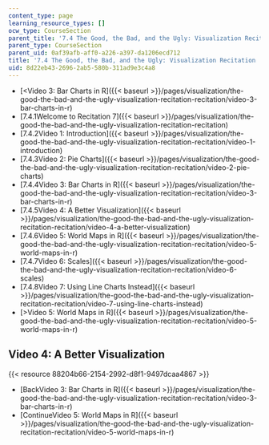 ```yaml
---
content_type: page
learning_resource_types: []
ocw_type: CourseSection
parent_title: '7.4 The Good, the Bad, and the Ugly: Visualization Recitation  (Recitation)'
parent_type: CourseSection
parent_uid: 0af39afb-aff0-a226-a397-da1206ecd712
title: '7.4 The Good, the Bad, and the Ugly: Visualization Recitation  (Recitation)'
uid: 8d22eb43-2696-2ab5-580b-311ad9e3c4a8
---
```


*   [\<Video 3: Bar Charts in R]({{< baseurl >}}/pages/visualization/the-good-the-bad-and-the-ugly-visualization-recitation-recitation/video-3-bar-charts-in-r)
*   [7.4.1Welcome to Recitation 7]({{< baseurl >}}/pages/visualization/the-good-the-bad-and-the-ugly-visualization-recitation-recitation)
*   [7.4.2Video 1: Introduction]({{< baseurl >}}/pages/visualization/the-good-the-bad-and-the-ugly-visualization-recitation-recitation/video-1-introduction)
*   [7.4.3Video 2: Pie Charts]({{< baseurl >}}/pages/visualization/the-good-the-bad-and-the-ugly-visualization-recitation-recitation/video-2-pie-charts)
*   [7.4.4Video 3: Bar Charts in R]({{< baseurl >}}/pages/visualization/the-good-the-bad-and-the-ugly-visualization-recitation-recitation/video-3-bar-charts-in-r)
*   [7.4.5Video 4: A Better Visualization]({{< baseurl >}}/pages/visualization/the-good-the-bad-and-the-ugly-visualization-recitation-recitation/video-4-a-better-visualization)
*   [7.4.6Video 5: World Maps in R]({{< baseurl >}}/pages/visualization/the-good-the-bad-and-the-ugly-visualization-recitation-recitation/video-5-world-maps-in-r)
*   [7.4.7Video 6: Scales]({{< baseurl >}}/pages/visualization/the-good-the-bad-and-the-ugly-visualization-recitation-recitation/video-6-scales)
*   [7.4.8Video 7: Using Line Charts Instead]({{< baseurl >}}/pages/visualization/the-good-the-bad-and-the-ugly-visualization-recitation-recitation/video-7-using-line-charts-instead)
*   [\>Video 5: World Maps in R]({{< baseurl >}}/pages/visualization/the-good-the-bad-and-the-ugly-visualization-recitation-recitation/video-5-world-maps-in-r)

Video 4: A Better Visualization
-------------------------------

{{< resource 88204b66-2154-2992-d8f1-9497dcaa4867 >}}

*   [BackVideo 3: Bar Charts in R]({{< baseurl >}}/pages/visualization/the-good-the-bad-and-the-ugly-visualization-recitation-recitation/video-3-bar-charts-in-r)
*   [ContinueVideo 5: World Maps in R]({{< baseurl >}}/pages/visualization/the-good-the-bad-and-the-ugly-visualization-recitation-recitation/video-5-world-maps-in-r)